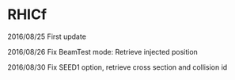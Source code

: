 # RHICf
2016/08/25 First update

2016/08/26 Fix BeamTest mode: Retrieve injected position

2016/08/30 Fix SEED1 option, retrieve cross section and collision id
